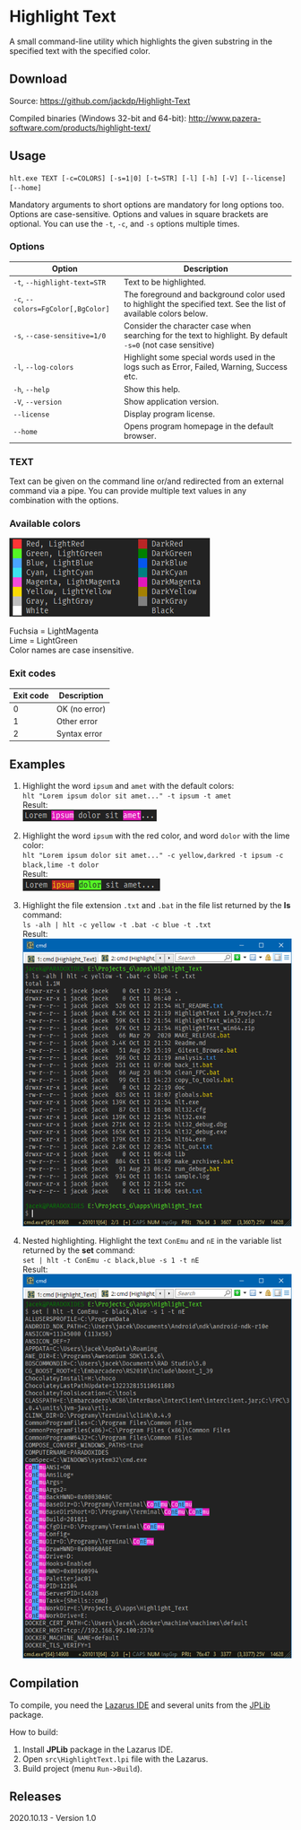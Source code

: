 # Highlight Text

A small command-line utility which highlights the given substring in the specified text with the specified color.


## Download

Source: https://github.com/jackdp/Highlight-Text

Compiled binaries (Windows 32-bit and 64-bit): http://www.pazera-software.com/products/highlight-text/


## Usage

`hlt.exe TEXT [-c=COLORS] [-s=1|0] [-t=STR] [-l] [-h] [-V] [--license] [--home]`

Mandatory arguments to short options are mandatory for long options too.
Options are case-sensitive. Options and values in square brackets are optional.
You can use the `-t`, `-c`, and `-s` options multiple times.

### Options

| Option                              | Description                                                               |
|-------------------------------------|---------------------------------------------------------------------------|
| `-t`, `--highlight-text=STR`        | Text to be highlighted.                                         |
| `-c`, `--colors=FgColor[,BgColor]`  | The foreground and background color used to highlight the specified text. See the list of available colors below. |
| `-s`, `--case-sensitive=1/0`  | Consider the character case when searching for the text to highlight. By default `-s=0` (not case sensitive) |
| `-l`, `--log-colors`                | Highlight some special words used in the logs such as Error, Failed, Warning, Success etc. |
| `-h`, `--help`                      | Show this help.                                                           |
| `-V`, `--version`                   | Show application version.                                                 |
| `--license`                         | Display program license.                                                  |
| `--home`                            | Opens program homepage in the default browser.                            |

### TEXT

Text can be given on the command line or/and redirected from an external command via a pipe.
You can provide multiple text values in any combination with the options.

### Available colors

![TJppBasicPngButtonEx](./doc/HighlightText-Colors.png)

Fuchsia = LightMagenta  
Lime = LightGreen  
Color names are case insensitive.

### Exit codes

| Exit code | Description   |
|-----------|---------------|
| 0         | OK (no error) |
| 1         | Other error   |
| 2         | Syntax error  |

## Examples

1. Highlight the word `ipsum` and `amet` with the default colors:  
  `hlt "Lorem ipsum dolor sit amet..." -t ipsum -t amet`  
  Result:  
  ![HighlightText - Example1 Result](./doc/HighlightText-Example1.png)

2. Highlight the word `ipsum` with the red color, and word `dolor` with the lime color:  
  `hlt "Lorem ipsum dolor sit amet..." -c yellow,darkred -t ipsum -c black,lime -t dolor`  
  Result:  
  ![HighlightText - Example1 Result](./doc/HighlightText-Example2.png)

3. Highlight the file extension `.txt` and `.bat` in the file list returned by the **ls** command:  
  `ls -alh | hlt -c yellow -t .bat -c blue -t .txt`  
  Result:  
  ![HighlightText - Example1 Result](./doc/HighlightText-Example3.png)

4. Nested highlighting. Highlight the text `ConEmu` and `nE` in the variable list returned by the **set** command:  
  `set | hlt -t ConEmu -c black,blue -s 1 -t nE`  
  Result:  
  ![HighlightText - Example1 Result](./doc/HighlightText-Example4.png)

## Compilation

To compile, you need the [Lazarus IDE](https://www.lazarus-ide.org/) and several units from the [JPLib](https://github.com/jackdp/JPLib) package.

How to build:

1. Install **JPLib** package in the Lazarus IDE.
1. Open `src\HighlightText.lpi` file with the Lazarus.
1. Build project (menu `Run->Build`).


## Releases

2020.10.13 - Version 1.0
